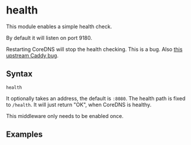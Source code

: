 # health

This module enables a simple health check.

By default it will listen on port 9180.

Restarting CoreDNS will stop the health checking. This is a bug. Also [this upstream
Caddy bug](https://github.com/mholt/caddy/issues/675).

## Syntax

~~~
health
~~~

It optionally takes an address, the default is `:8080`. The health path is fixed to `/health`. It
will just return "OK", when CoreDNS is healthy.

This middleware only needs to be enabled once.

## Examples

